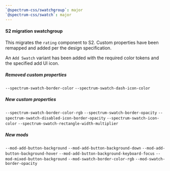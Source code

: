 ```yaml
---
`@spectrum-css/swatchgroup`: major
`@spectrum-css/swatch`: major
---
```


#### S2 migration swatchgroup

This migrates the `rating` component to S2. Custom properties have been remapped and added per the design specification.

An `Add Swatch` variant has been added with the required color tokens and the specified add UI icon.

##### Removed custom properties

`--spectrum-swatch-border-color`
`--spectrum-swatch-dash-icon-color`

##### New custom properties

`--spectrum-swatch-border-color-rgb`
`--spectrum-swatch-border-opacity`
`--spectrum-swatch-disabled-icon-border-opacity`
`--spectrum-swatch-icon-color`
`--spectrum-swatch-rectangle-width-multiplier`

##### New mods

`--mod-add-button-background`
`--mod-add-button-background-down`
`--mod-add-button-background-hover`
`--mod-add-button-background-keyboard-focus`
`--mod-mixed-button-background`
`--mod-swatch-border-color-rgb`
`--mod-swatch-border-opacity`
